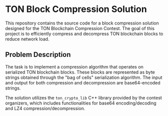 # TON Block Compression Solution

This repository contains the source code for a block compression solution designed for the TON Blockchain Compression Contest. The goal of this project is to efficiently compress and decompress TON blockchain blocks to reduce network load.

## Problem Description

The task is to implement a compression algorithm that operates on serialized TON blockchain blocks. These blocks are represented as byte strings obtained through the "bag of cells" serialization algorithm. The input and output for both compression and decompression are base64-encoded strings.

The solution utilizes the `ton_crypto_lib` C++ library provided by the contest organizers, which includes functionalities for base64 encoding/decoding and LZ4 compression/decompression.